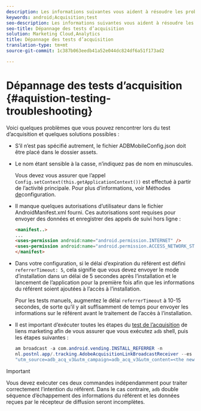```yaml
---
description: Les informations suivantes vous aident à résoudre les problèmes liés aux tests d’acquisition.
keywords: android;Acquisition;test
seo-description: Les informations suivantes vous aident à résoudre les problèmes liés aux tests d’acquisition.
seo-title: Dépannage des tests d’acquisition
solution: Marketing Cloud,Analytics
title: Dépannage des tests d’acquisition
translation-type: tm+mt
source-git-commit: 1c387b063eedb41a52e044dc824df6a51f173ad2

---
```



# Dépannage des tests d’acquisition {#aquistion-testing-troubleshooting}

Voici quelques problèmes que vous pouvez rencontrer lors du test d’acquisition et quelques solutions possibles :

* S’il n’est pas spécifié autrement, le fichier ADBMobileConfig.json doit être placé dans le dossier assets.

* Le nom étant sensible à la casse, n’indiquez pas de nom en minuscules.

   Vous devez vous assurer que l’appel `Config.setContext(this.getApplicationContext())` est effectué à partir de l’activité principale. Pour plus d’informations, voir Méthodes [de](https://docs.adobe.com/content/help/en/mobile-services/android/configuration-android/methods.html)configuration.

* Il manque quelques autorisations d’utilisateur dans le fichier AndroidManifest.xml fourni. Ces autorisations sont requises pour envoyer des données et enregistrer des appels de suivi hors ligne :

   ```html
   <manifest..>
   ... 
   <uses-permission android:name="android.permission.INTERNET" />
   <uses-permission android:name="android.permission.ACCESS_NETWORK_STATE" />
   </manifest>
   ```

* Dans votre configuration, si le délai d’expiration du référent est défini `referrerTimeout: 5`, cela signifie que vous devez envoyer le mode d’installation dans un délai de 5 secondes après l’installation et le lancement de l’application pour la première fois afin que les informations du référent soient ajoutées à l’accès à l’installation.

   Pour les tests manuels, augmentez le délai `referrerTimeout` à 10-15 secondes, de sorte qu’il y ait suffisamment de temps pour envoyer les informations sur le référent avant le traitement de l’accès à l’installation.

* Il est important d’exécuter toutes les étapes du [test de l’acquisition](https://docs.adobe.com/content/help/en/mobile-services/android/acquisition-android/t-testing-marketing-link-acquisition.html) de liens marketing afin de vous assurer que vous exécutez `adb` shell, puis les étapes suivantes :

   ```java
   am broadcast -a com.android.vending.INSTALL_REFERRER -n 
   nl.postnl.app/.tracking.AdobeAcquisitionLinkBroadcastReceiver --es "referrer"
   "utm_source=adb_acq_v3&utm_campaign=adb_acq_v3&utm_content=<the newly generated id at step #7>"
   ```

>[!IMPORTANT]
>
>Vous devez exécuter ces deux commandes indépendamment pour traiter correctement l’intention du référent.  Dans le cas contraire, `adb` double séquence d’échappement des informations du référent et les données reçues par le récepteur de diffusion seront incomplètes.
